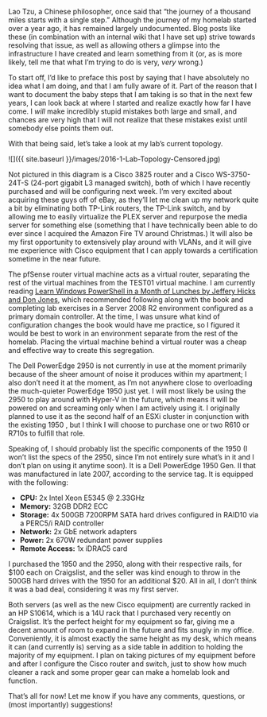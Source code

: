---
---

Lao Tzu, a Chinese philosopher, once said that “the journey of a thousand miles starts with a single step.” Although the journey of my homelab started over a year ago, it has remained largely undocumented. Blog posts like these (in combination with an internal wiki that I have set up) strive towards resolving that issue, as well as allowing others a glimpse into the infrastructure I have created and learn something from it (or, as is more likely, tell me that what I’m trying to do is very, *very* wrong.)

To start off, I’d like to preface this post by saying that I have absolutely no idea what I am doing, and that I am fully aware of it. Part of the reason that I want to document the baby steps that I am taking is so that in the next few years, I can look back at where I started and realize exactly how far I have come. I *will*  make incredibly stupid mistakes both large and small, and chances are very high that I will not realize that these mistakes exist until somebody else points them out.

With that being said, let’s take a look at my lab’s current topology.

![]({{ site.baseurl }}/images/2016-1-Lab-Topology-Censored.jpg)

Not pictured in this diagram is a Cisco 3825 router and a Cisco WS-3750-24T-S (24-port gigabit L3 managed switch), both of which I have recently purchased and will be configuring next week. I’m very excited about acquiring these guys off of eBay, as they’ll let me clean up my network quite a bit by eliminating both TP-Link routers, the TP-Link switch, and by allowing me to easily virtualize the PLEX server and repurpose the media server for something else (something that I have technically been able to do ever since I acquired the Amazon Fire TV around Christmas.) It will also be my first opportunity to extensively play around with VLANs, and it will give me experience with Cisco equipment that I can apply towards a certification sometime in the near future.

The pfSense router virtual machine acts as a virtual router, separating the rest of the virtual machines from the TEST01 virtual machine. I am currently reading [Learn Windows PowerShell in a Month of Lunches by Jeffery Hicks and Don Jones](https://www.amazon.com/Learn-Windows-PowerShell-Month-Lunches/dp/1617291080), which recommended following along with the book and completing lab exercises in a Server 2008 R2 environment configured as a primary domain controller. At the time, I was unsure what kind of configuration changes the book would have me practice, so I figured it would be best to work in an environment separate from the rest of the homelab. Placing the virtual machine behind a virtual router was a cheap and effective way to create this segregation.

The Dell PowerEdge 2950 is not currently in use at the moment primarily because of the sheer amount of noise it produces within my apartment; I also don’t need it at the moment, as I’m not anywhere close to overloading the much-quieter PowerEdge 1950 just yet. I will most likely be using the 2950 to play around with Hyper-V in the future, which means it will be powered on and screaming only when I am actively using it. I originally planned to use it as the second half of an ESXi cluster in conjunction with the existing 1950 , but I think I will choose to purchase one or two R610 or R710s to fulfill that role.

Speaking of, I should probably list the specific components of the 1950 (I won’t list the specs of the 2950, since I’m not entirely sure what’s in it and I don’t plan on using it anytime soon). It is a Dell PowerEdge 1950 Gen. II that was manufactured in late 2007, according to the service tag. It is equipped with the following:

* **CPU:** 2x Intel Xeon E5345 @ 2.33GHz
* **Memory:** 32GB DDR2 ECC
* **Storage:** 4x 500GB 7200RPM SATA hard drives configured in RAID10 via a PERC5/i RAID controller
* **Network:** 2x GbE network adapters
* **Power:** 2x 670W redundant power supplies
* **Remote Access:** 1x iDRAC5 card

I purchased the 1950 and the 2950, along with their respective rails, for $100 each on Craigslist, and the seller was kind enough to throw in the 500GB hard drives with the 1950 for an additional $20. All in all, I don’t think it was a bad deal, considering it was my first server.

Both servers (as well as the new Cisco equipment) are currently racked in an HP S10614, which is a 14U rack that I purchased very recently on Craigslist. It’s the perfect height for my equipment so far, giving me a decent amount of room to expand in the future and fits snugly in my office. Conveniently, it is almost exactly the same height as my desk, which means it can (and currently is) serving as a side table in addition to holding the majority of my equipment. I plan on taking pictures of my equipment before and after I configure the Cisco router and switch, just to show how much cleaner a rack and some proper gear can make a homelab look and function.

That’s all for now! Let me know if you have any comments, questions, or (most importantly) suggestions!
